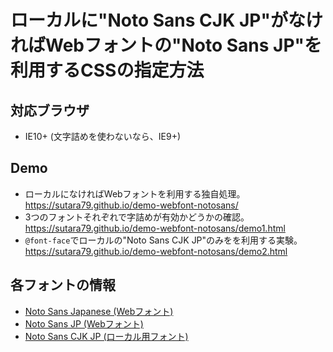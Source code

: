 # ローカルに"Noto Sans CJK JP"がなければWebフォントの"Noto Sans JP"を利用するCSSの指定方法

## 対応ブラウザ
- IE10+ (文字詰めを使わないなら、IE9+)

## Demo
- ローカルになければWebフォントを利用する独自処理。  
  https://sutara79.github.io/demo-webfont-notosans/
- 3つのフォントそれぞれで字詰めが有効かどうかの確認。  
  https://sutara79.github.io/demo-webfont-notosans/demo1.html
- `@font-face`でローカルの"Noto Sans CJK JP"のみをを利用する実験。  
  https://sutara79.github.io/demo-webfont-notosans/demo2.html


## 各フォントの情報
- [Noto Sans Japanese (Webフォント)](https://fonts.google.com/earlyaccess#Noto+Sans+Japanese)
- [Noto Sans JP (Webフォント)](https://fonts.google.com/earlyaccess#Noto+Sans+JP)
- [Noto Sans CJK JP (ローカル用フォント)](https://www.google.com/get/noto/#sans-jpan)